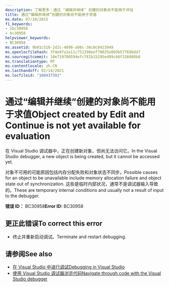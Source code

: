 ```yaml
---
description: 了解更多：通过 "编辑并继续" 创建的对象尚不能用于评估
title: 通过“编辑并继续”创建的对象尚不能用于求值
ms.date: 07/20/2015
f1_keywords:
- vbc30958
- bc30958
helpviewer_keywords:
- BC30958
ms.assetid: 9b01c510-2d2c-4890-a98c-36c0c8423949
ms.openlocfilehash: 3f4e97a1e11c751390eef78035e8b9b577696dd7
ms.sourcegitcommit: 10e719780594efc781b15295e499c66f316068b8
ms.translationtype: MT
ms.contentlocale: zh-CN
ms.lasthandoff: 02/14/2021
ms.locfileid: "100437392"
---
```

# <a name="object-created-by-edit-and-continue-is-not-yet-available-for-evaluation"></a><span data-ttu-id="8439b-103">通过“编辑并继续”创建的对象尚不能用于求值</span><span class="sxs-lookup"><span data-stu-id="8439b-103">Object created by Edit and Continue is not yet available for evaluation</span></span>

<span data-ttu-id="8439b-104">在 Visual Studio 调试器中，正在创建新对象，但尚无法访问它。</span><span class="sxs-lookup"><span data-stu-id="8439b-104">In the Visual Studio debugger, a new object is being created, but it cannot be accessed yet.</span></span>  
  
 <span data-ttu-id="8439b-105">对象不可用的可能原因包括内存分配失败和对象状态不同步。</span><span class="sxs-lookup"><span data-stu-id="8439b-105">Possible causes for an object to be unavailable include memory allocation failure and object state out of synchronization.</span></span> <span data-ttu-id="8439b-106">这些是临时内部状况，通常不是调试器输入导致的。</span><span class="sxs-lookup"><span data-stu-id="8439b-106">These are temporary internal conditions and usually not a result of input to the debugger.</span></span>  
  
 <span data-ttu-id="8439b-107">**错误 ID：** BC30958</span><span class="sxs-lookup"><span data-stu-id="8439b-107">**Error ID:** BC30958</span></span>  
  
## <a name="to-correct-this-error"></a><span data-ttu-id="8439b-108">更正此错误</span><span class="sxs-lookup"><span data-stu-id="8439b-108">To correct this error</span></span>  
  
- <span data-ttu-id="8439b-109">终止并重新启动调试。</span><span class="sxs-lookup"><span data-stu-id="8439b-109">Terminate and restart debugging.</span></span>  
  
## <a name="see-also"></a><span data-ttu-id="8439b-110">请参阅</span><span class="sxs-lookup"><span data-stu-id="8439b-110">See also</span></span>

- [<span data-ttu-id="8439b-111">在 Visual Studio 中进行调试</span><span class="sxs-lookup"><span data-stu-id="8439b-111">Debugging in Visual Studio</span></span>](/visualstudio/debugger/debugger-feature-tour)
- [<span data-ttu-id="8439b-112">使用 Visual Studio 调试器浏览代码</span><span class="sxs-lookup"><span data-stu-id="8439b-112">Navigate through code with the Visual Studio debugger</span></span>](/visualstudio/debugger/navigating-through-code-with-the-debugger)
